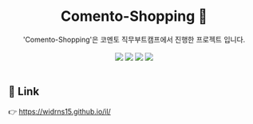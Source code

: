 <p align="center">
  <h1 align="center">Comento-Shopping 🛒</h1>

  <p align="center">
'Comento-Shopping'은 코멘토 직무부트캠프에서 진행한 프로젝트 입니다.
  </br>
    <br/>
    <img src="https://img.shields.io/badge/React-05122A?style=flat&logo=React&logoColor=React"/>
    <img src="https://img.shields.io/badge/-CSS-05122A?style=flat&logo=CSS3&logoColor=1572B6"/>
    <img src="https://img.shields.io/badge/-HTML-05122A?style=flat&logo=HTML5"/>
    <img src="https://img.shields.io/badge/-JavaScript-05122A?style=flat&logo=JavaScript"/>
  <br/>
  <br/>
  
</p>

## 🚀 Link

👉 https://widrns15.github.io/il/
